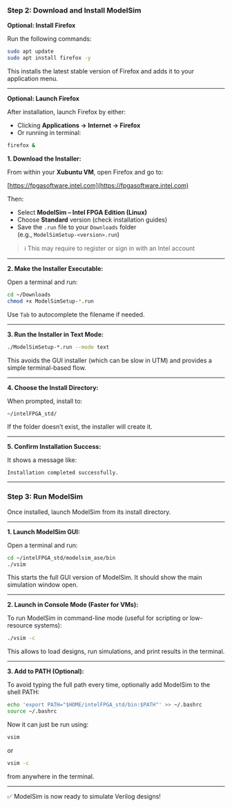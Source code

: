 ### Step 2: Download and Install ModelSim

**Optional: Install Firefox**

Run the following commands:

```bash
sudo apt update
sudo apt install firefox -y
```

This installs the latest stable version of Firefox and adds it to your application menu.

---

**Optional: Launch Firefox**

After installation, launch Firefox by either:

- Clicking **Applications → Internet → Firefox**
- Or running in terminal:

```bash
firefox &
```

**1. Download the Installer:**

From within your **Xubuntu VM**, open Firefox and go to:

[https://fpgasoftware.intel.com](https://fpgasoftware.intel.com)

Then:

- Select **ModelSim – Intel FPGA Edition (Linux)**
- Choose **Standard** version (check installation guides)
- Save the `.run` file to your `Downloads` folder  
  (e.g., `ModelSimSetup-<version>.run`)

> ℹ️ This may require to register or sign in with an Intel account

---

**2. Make the Installer Executable:**

Open a terminal and run:

```bash
cd ~/Downloads
chmod +x ModelSimSetup-*.run
```

Use `Tab` to autocomplete the filename if needed.

---

**3. Run the Installer in Text Mode:**

```bash
./ModelSimSetup-*.run --mode text
```

This avoids the GUI installer (which can be slow in UTM) and provides a simple terminal-based flow.

---

**4. Choose the Install Directory:**

When prompted, install to:

```bash
~/intelFPGA_std/
```

If the folder doesn’t exist, the installer will create it.

---

**5. Confirm Installation Success:**

It shows a message like:

```
Installation completed successfully.
```

---

### Step 3: Run ModelSim

Once installed, launch ModelSim from its install directory.

---

**1. Launch ModelSim GUI:**

Open a terminal and run:

```bash
cd ~/intelFPGA_std/modelsim_ase/bin
./vsim
```

This starts the full GUI version of ModelSim. It should show the main simulation window open.

---

**2. Launch in Console Mode (Faster for VMs):**

To run ModelSim in command-line mode (useful for scripting or low-resource systems):

```bash
./vsim -c
```

This allows to load designs, run simulations, and print results in the terminal.

---

**3. Add to PATH (Optional):**

To avoid typing the full path every time, optionally add ModelSim to the shell PATH:

```bash
echo 'export PATH="$HOME/intelFPGA_std/bin:$PATH"' >> ~/.bashrc
source ~/.bashrc
```

Now it can just be run using:

```bash
vsim
```

or

```bash
vsim -c
```

from anywhere in the terminal.

---

✅ ModelSim is now ready to simulate Verilog designs!
